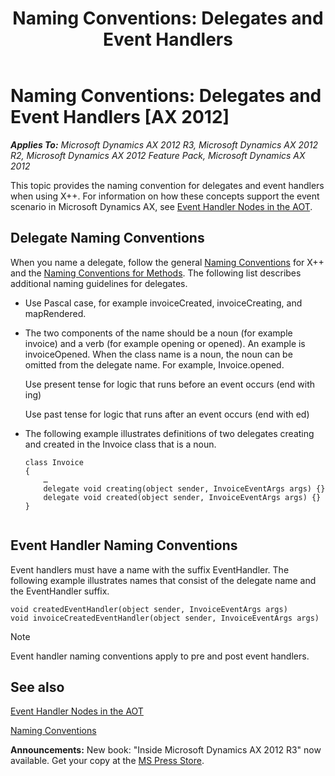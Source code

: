﻿---
title: 'Naming Conventions: Delegates and Event Handlers'
TOCTitle: Delegates and Event Handlers
ms:assetid: bfcf5320-9051-4fc1-b271-1269f7d92a4a
ms:mtpsurl: https://msdn.microsoft.com/en-us/library/Gg879953(v=AX.60)
ms:contentKeyID: 35250075
ms.date: 05/18/2015
mtps_version: v=AX.60
---

# Naming Conventions: Delegates and Event Handlers [AX 2012]


_**Applies To:** Microsoft Dynamics AX 2012 R3, Microsoft Dynamics AX 2012 R2, Microsoft Dynamics AX 2012 Feature Pack, Microsoft Dynamics AX 2012_

This topic provides the naming convention for delegates and event handlers when using X++. For information on how these concepts support the event scenario in Microsoft Dynamics AX, see [Event Handler Nodes in the AOT](event-handler-nodes-in-the-aot.md).

## Delegate Naming Conventions

When you name a delegate, follow the general [Naming Conventions](naming-conventions.md) for X++ and the [Naming Conventions for Methods](naming-conventions-methods.md). The following list describes additional naming guidelines for delegates.

  - Use Pascal case, for example invoiceCreated, invoiceCreating, and mapRendered.

  - The two components of the name should be a noun (for example invoice) and a verb (for example opening or opened). An example is invoiceOpened. When the class name is a noun, the noun can be omitted from the delegate name. For example, Invoice.opened.
    
    Use present tense for logic that runs before an event occurs (end with ing)
    
    Use past tense for logic that runs after an event occurs (end with ed)

  - The following example illustrates definitions of two delegates creating and created in the Invoice class that is a noun.
    
    ``` 
    class Invoice
    {
        …
        delegate void creating(object sender, InvoiceEventArgs args) {}
        delegate void created(object sender, InvoiceEventArgs args) {} 
    }
       
    ```

## Event Handler Naming Conventions

Event handlers must have a name with the suffix EventHandler. The following example illustrates names that consist of the delegate name and the EventHandler suffix.

    void createdEventHandler(object sender, InvoiceEventArgs args)
    void invoiceCreatedEventHandler(object sender, InvoiceEventArgs args)


> [!NOTE]
> <P>Event handler naming conventions apply to pre and post event handlers.</P>



## See also

[Event Handler Nodes in the AOT](event-handler-nodes-in-the-aot.md)

[Naming Conventions](naming-conventions.md)

  
**Announcements:** New book: "Inside Microsoft Dynamics AX 2012 R3" now available. Get your copy at the [MS Press Store](https://www.microsoftpressstore.com/store/inside-microsoft-dynamics-ax-2012-r3-9780735685109).

